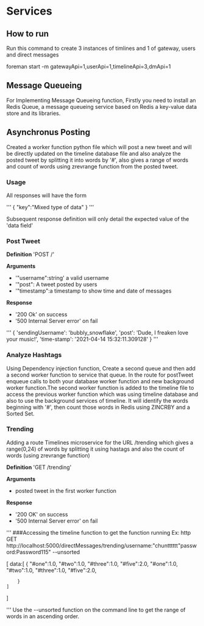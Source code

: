 # Services
## How to run
Run this command to create 3 instances of timlines and 1 of gateway, users and direct messages

foreman start -m gatewayApi=1,userApi=1,timelineApi=3,dmApi=1


## Message Queueing
For Implementing Message Queueing function, Firstly you need to install an Redis Queue, a message queueing service based on Redis a key-value data store and its libraries.

## Asynchronus Posting
Created a worker function python file which will post a new tweet and will be directly updated on the timeline database file and also analyze the posted tweet by splitting it into words by '#', also gives a range of words and count of words using zrevrange function from the posted tweet.

### Usage

All responses will have the form

'''
{
	"key":"Mixed type of data"
}
'''


Subsequent response definition will only detail the expected value of the 'data field'

### Post Tweet
**Definition**
'POST /'

**Arguments**
- '"username":string' a valid username 
- '"post": A tweet posted by users
- '"timestamp":a timestamp to show time and date of messages

**Response**
- '200 Ok' on success
- '500 Internal Server error' on fail 

'''
{
        'sendingUsername': 'bubbly_snowflake',
        'post': 'Dude, I freaken love your music!',
        'time-stamp': '2021-04-14 15:32:11.309128'
}
'''
### Analyze Hashtags

Using Dependency injection function, Create a second queue and then add a second worker function to service that queue. In the route for postTweet enqueue calls to both your database worker function and new background worker function.The second worker function is added to the timeline file to access the previous worker function which was using timeline database and also to use the background services of timeline.
It will identify the words beginning with '#', then count those words in Redis using ZINCRBY and a Sorted Set. 


### Trending 

Adding a route Timelines microservice for the URL /trending which gives a range(0,24) of words by splitting it using hastags and also the count of words (using zrevrange function) 

**Definition**
'GET /trending'

**Arguments**
- posted tweet in the first worker function

**Response**
- '200 OK' on success
- '500 Internal Server error' on fail 

'''
###Accessing the timeline function to get the function running 
Ex: http GET http://localhost:5000/directMessages/trending/username:"chuntttttt"password:Password115" --unsorted

[
    data:[
    		{
        		"#one":1.0,
			"#two":1.0,
			"#three":1.0,
			"#five":2.0,
			"#one":1.0,
			"#two":1.0,
			"#three":1.0,
			"#five":2.0,
	
		}
	]
]

'''
Use the --unsorted function on the command line to get the range of words in an ascending order.
